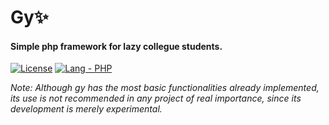 # Gy✨
#### Simple php framework for lazy collegue students.
<a href="#license"><img src="https://img.shields.io/badge/License-MIT-blue" alt="License"></a>
<a href="https://"><img src="https://img.shields.io/static/v1?label=Lang&message=PHP&color=+%234d4dff&logo=https%3A%2F%2Fwww.svgrepo.com%2Fshow%2F303208%2Fphp-1-logo.svg" alt="Lang - PHP"></a>

*Note: Although gy has the most basic functionalities already implemented, its use is not recommended in any project of real importance, since its development is merely experimental.*
